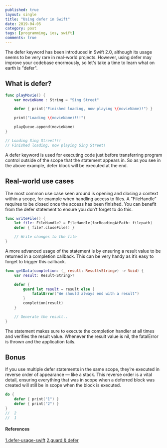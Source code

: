 ```yaml
---
published: true
layout: single
title: "Using defer in Swift"
date: 2019-04-05
category: post
tags: [programming, ios, swift]
comments: true
---
```

The defer keyword has been introduced in Swift 2.0, although its usage seems to be very rare in real-world projects. However, using defer may improve your codebase enormously, so let's take a time to learn what on earth is "defer".

## What is defer?

```swift
func playMovie() {
	var movieName : String = "Sing Street"

	defer { print("Finished loading, now playing \(movieName)!") }

	print("Loading \(movieName)!!!")

	playQueue.append(movieName)
}

// Loading Sing Street!!!
// Finished loading, now playing Sing Street!
```
A defer keyword is used for executing code just before transferring program control outside of the scope that the statement appears in.
So as you see in the above example, defer block will be executed at the end.

## Real-world use cases
The most common use case seen around is opening and closing a context within a scope, for example when handling access to files. A "FileHandle" requires to be closed once the access has been finished. You can benefit from the defer statement to ensure you don’t forget to do this.

```swift
func writeFile() {
    let file: FileHandle? = FileHandle(forReadingAtPath: filepath)
    defer { file?.closeFile() }

    // Write changes to the file
}
```

A more advanced usage of the statement is by ensuring a result value to be returned in a completion callback. This can be very handy as it’s easy to forget to trigger this callback.

```swift
func getData(completion: (_ result: Result<String>) -> Void) {
    var result: Result<String>?

    defer {
        guard let result = result else {
            fatalError("We should always end with a result")
        }
        completion(result)
    }

    // Generate the result..
}
```

The statement makes sure to execute the completion handler at all times and verifies the result value. Whenever the result value is nil, the fatalError is thrown and the application fails.

## Bonus

If you use multiple defer statements in the same scope, they’re executed in reverse order of appearance — like a stack. This reverse order is a vital detail, ensuring everything that was in scope when a deferred block was created will still be in scope when the block is executed.

```swift
do {
    defer { print("1") }
    defer { print("2") }
}
//  2
//  1
```


#### References
[1.defer-usage-swift](https://www.avanderlee.com/swift/defer-usage-swift/)
[2.guard & defer](https://nshipster.com/guard-and-defer/)